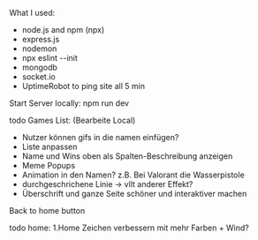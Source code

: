 What I used:

* node.js and npm (npx)
* express.js 
* nodemon
* npx eslint --init
* mongodb
* socket.io
* UptimeRobot to ping site all 5 min


Start Server locally:
npm run dev

todo Games List:
(Bearbeite Local)


- Nutzer können gifs in die namen einfügen?
- Liste anpassen
- Name und Wins oben als Spalten-Beschreibung anzeigen
- Meme Popups
- Animation in den Namen? z.B. Bei Valorant die Wasserpistole
- durchgeschrichene Linie -> vllt anderer Effekt?
- Überschrift und ganze Seite schöner und interaktiver machen

Back to home button 


todo home:
1.Home Zeichen verbessern mit mehr Farben + Wind?

